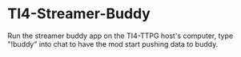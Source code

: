 # TI4-Streamer-Buddy

Run the streamer buddy app on the TI4-TTPG host's computer, type "!buddy" into chat to have the mod start pushing data to buddy.
